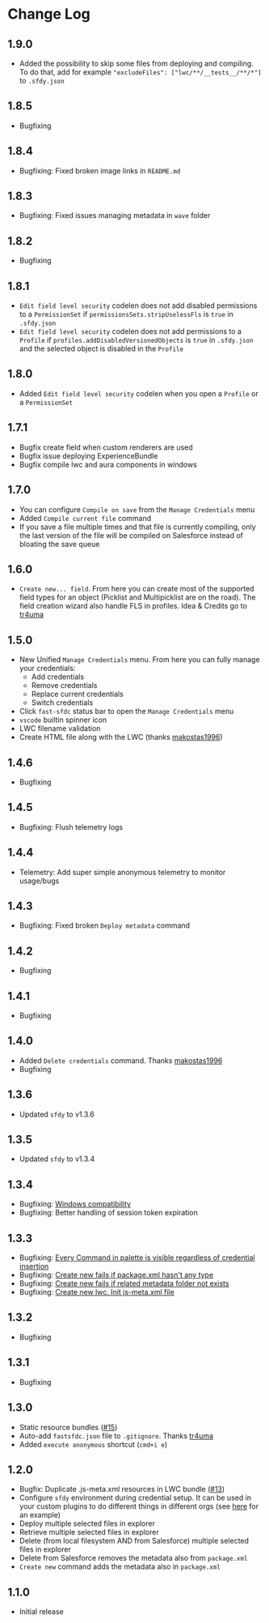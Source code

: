 # Change Log
## 1.9.0
* Added the possibility to skip some files from deploying and compiling. To do that, add for example `"excludeFiles": ["lwc/**/__tests__/**/*"]` to `.sfdy.json`

## 1.8.5
* Bugfixing

## 1.8.4
* Bugfixing: Fixed broken image links in `README.md`

## 1.8.3
* Bugfixing: Fixed issues managing metadata in `wave` folder

## 1.8.2
* Bugfixing

## 1.8.1
* `Edit field level security` codelen does not add disabled permissions to a `PermissionSet` if `permissionsSets.stripUselessFls` is `true` in `.sfdy.json`
* `Edit field level security` codelen does not add permissions to a `Profile` if `profiles.addDisabledVersionedObjects` is `true` in `.sfdy.json` and the selected object is disabled in the `Profile`

## 1.8.0
* Added `Edit field level security` codelen when you open a `Profile` or a `PermissionSet`

## 1.7.1
* Bugfix create field when custom renderers are used
* Bugfix issue deploying ExperienceBundle
* Bugfix compile lwc and aura components in windows

## 1.7.0
* You can configure `Compile on save` from the `Manage Credentials` menu
* Added `Compile current file` command
* If you save a file multiple times and that file is currently compiling, only the last version of the file will be compiled on Salesforce instead of bloating the save queue

## 1.6.0
* `Create new... field`. From here you can create most of the supported field types for an object (Picklist and Multipicklist are on the road). The field creation wizard also handle FLS in profiles. Idea & Credits go to [tr4uma](https://github.com/tr4uma)

## 1.5.0
* New Unified `Manage Credentials` menu. From here you can fully manage your credentials:
  * Add credentials
  * Remove credentials
  * Replace current credentials
  * Switch credentials
* Click `fast-sfdc` status bar to open the `Manage Credentials` menu
* `vscode` builtin spinner icon
* LWC filename validation
* Create HTML file along with the LWC (thanks [makostas1996](https://github.com/makostas1996))

## 1.4.6
* Bugfixing

## 1.4.5
* Bugfixing: Flush telemetry logs

## 1.4.4
* Telemetry: Add super simple anonymous telemetry to monitor usage/bugs

## 1.4.3
* Bugfixing: Fixed broken `Deploy metadata` command

## 1.4.2
* Bugfixing

## 1.4.1
* Bugfixing

## 1.4.0
* Added `Delete credentials` command. Thanks [makostas1996](https://github.com/makostas1996)
* Bugfixing

## 1.3.6
* Updated `sfdy` to v1.3.6

## 1.3.5
* Updated `sfdy` to v1.3.4

## 1.3.4
* Bugfixing: [Windows compatibility](issues/22)
* Bugfixing: Better handling of session token expiration

## 1.3.3
* Bugfixing: [Every Command in palette is visible regardless of credential insertion](issues/21)
* Bugfixing: [Create new fails if package.xml hasn't any type](issues/20)
* Bugfixing: [Create new fails if related metadata folder not exists](issues/19)
* Bugfixing: [Create new lwc. Init js-meta.xml file](issues/17)

## 1.3.2
* Bugfixing

## 1.3.1
* Bugfixing

## 1.3.0
* Static resource bundles ([#15](issues/15))
* Auto-add `fastsfdc.json` file to `.gitignore`. Thanks [tr4uma](https://github.com/tr4uma)
* Added `execute anonymous` shortcut (`cmd+i e`)

## 1.2.0
* Bugfix: Duplicate .js-meta.xml resources in LWC bundle ([#13](issues/13))
* Configure `sfdy` environment during credential setup. It can be used in your custom plugins to do different things in different orgs (see [here](https://www.npmjs.com/package/sfdy#change-the-endpoint-of-a-named-credential-better-suited-as-a-predeployplugin-) for an example)
* Deploy multiple selected files in explorer
* Retrieve multiple selected files in explorer
* Delete (from local filesystem AND from Salesforce) multiple selected files in explorer
* Delete from Salesforce removes the metadata also from `package.xml`
* `Create new` command adds the metadata also in `package.xml`

## 1.1.0
* Initial release
